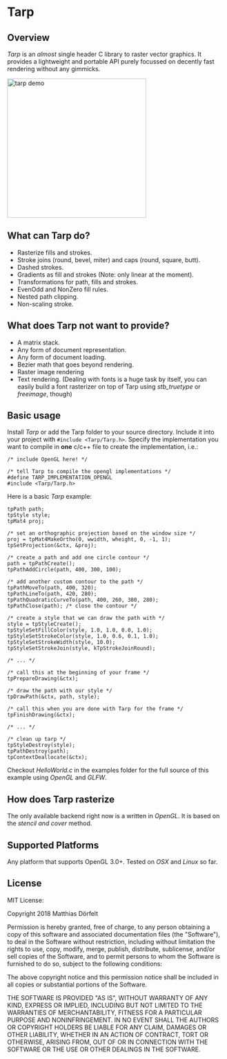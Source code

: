 Tarp
======

Overview
--------

*Tarp* is an *almost* single header C library to raster vector graphics. It provides a lightweight and portable API purely focussed on decently fast rendering without any gimmicks.

<img src="https://user-images.githubusercontent.com/10217168/40217212-6e979956-5a20-11e8-9012-0c30483df8a7.gif" alt="tarp demo" width="322px"/>

What can Tarp do?
--------
- Rasterize fills and strokes.
- Stroke joins (round, bevel, miter) and caps (round, square, butt).
- Dashed strokes.
- Gradients as fill and strokes (Note: only linear at the moment).
- Transformations for path, fills and strokes.
- EvenOdd and NonZero fill rules.
- Nested path clipping.
- Non-scaling stroke.

What does Tarp not want to provide?
--------
- A matrix stack.
- Any form of document representation.
- Any form of document loading.
- Bezier math that goes beyond rendering.
- Raster image rendering
- Text rendering. (Dealing with fonts is a huge task by itself, you can easily build a font rasterizer on top of Tarp using *stb_truetype* or *freeimage*, though)

Basic usage
--------

Install *Tarp* or add the Tarp folder to your source directory. Include it into your project with `#include <Tarp/Tarp.h>`. Specify the implementation you want to compile in **one** c/c++ file to create the implementation, i.e.:

```
/* include OpenGL here! */

/* tell Tarp to compile the opengl implementations */
#define TARP_IMPLEMENTATION_OPENGL
#include <Tarp/Tarp.h>
```

Here is a basic *Tarp* example:

```
tpPath path;
tpStyle style;
tpMat4 proj;

/* set an orthographic projection based on the window size */
proj = tpMat4MakeOrtho(0, wwidth, wheight, 0, -1, 1);
tpSetProjection(&ctx, &proj);

/* create a path and add one circle contour */
path = tpPathCreate();
tpPathAddCircle(path, 400, 300, 100);

/* add another custom contour to the path */
tpPathMoveTo(path, 400, 320);
tpPathLineTo(path, 420, 280);
tpPathQuadraticCurveTo(path, 400, 260, 380, 280);
tpPathClose(path); /* close the contour */

/* create a style that we can draw the path with */
style = tpStyleCreate();
tpStyleSetFillColor(style, 1.0, 1.0, 0.0, 1.0);
tpStyleSetStrokeColor(style, 1.0, 0.6, 0.1, 1.0);
tpStyleSetStrokeWidth(style, 10.0);
tpStyleSetStrokeJoin(style, kTpStrokeJoinRound);

/* ... */

/* call this at the beginning of your frame */
tpPrepareDrawing(&ctx);

/* draw the path with our style */
tpDrawPath(&ctx, path, style);

/* call this when you are done with Tarp for the frame */
tpFinishDrawing(&ctx);

/* ... */

/* clean up tarp */
tpStyleDestroy(style);
tpPathDestroy(path);
tpContextDeallocate(&ctx);
```
Checkout *HelloWorld.c* in the examples folder for the full source of this example using *OpenGL* and *GLFW*.

How does Tarp rasterize
--------
The only available backend right now is a written in *OpenGL*. It is based on the *stencil and cover* method.


Supported Platforms
-------------

Any platform that supports OpenGL 3.0+. Tested on *OSX* and *Linux* so far.

License
-------------

MIT License:

Copyright 2018 Matthias Dörfelt

Permission is hereby granted, free of charge, to any person obtaining a copy of this software and associated documentation files (the "Software"), to deal in the Software without restriction, including without limitation the rights to use, copy, modify, merge, publish, distribute, sublicense, and/or sell copies of the Software, and to permit persons to whom the Software is furnished to do so, subject to the following conditions:

The above copyright notice and this permission notice shall be included in all copies or substantial portions of the Software.

THE SOFTWARE IS PROVIDED "AS IS", WITHOUT WARRANTY OF ANY KIND, EXPRESS OR IMPLIED, INCLUDING BUT NOT LIMITED TO THE WARRANTIES OF MERCHANTABILITY, FITNESS FOR A PARTICULAR PURPOSE AND NONINFRINGEMENT. IN NO EVENT SHALL THE AUTHORS OR COPYRIGHT HOLDERS BE LIABLE FOR ANY CLAIM, DAMAGES OR OTHER LIABILITY, WHETHER IN AN ACTION OF CONTRACT, TORT OR OTHERWISE, ARISING FROM, OUT OF OR IN CONNECTION WITH THE SOFTWARE OR THE USE OR OTHER DEALINGS IN THE SOFTWARE.
